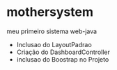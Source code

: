 # mothersystem
meu primeiro sistema web-java
* Inclusao do LayoutPadrao
* Criação do DashboardController
* inclusao do Boostrap no Projeto


